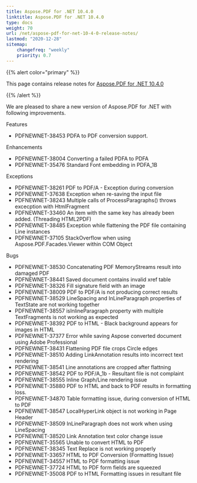 ```yaml
---
title: Aspose.PDF for .NET 10.4.0 
linktitle: Aspose.PDF for .NET 10.4.0
type: docs
weight: 70
url: /net/aspose-pdf-for-net-10-4-0-release-notes/
lastmod: "2020-12-28"
sitemap:
    changefreq: "weekly"
    priority: 0.7
---
```


{{% alert color="primary" %}} 

This page contains release notes for [Aspose.PDF for .NET 10.4.0](http://www.aspose.com/downloads/pdf/net/new-releases/aspose.pdf-for-.net-10.4.0/)

{{% /alert %}} 

We are pleased to share a new version of Aspose.PDF for .NET with following improvements.

Features

- PDFNEWNET-38453 PDFA to PDF conversion support.

Enhancements

- PDFNEWNET-38004 Converting a failed PDFA to PDFA
- PDFNEWNET-35476 Standard Font embedding in PDFA_1B

Exceptions

- PDFNEWNET-38261 PDF to PDF/A - Exception during conversion
- PDFNEWNET-37638 Exception when re-saving the input file
- PDFNEWNET-38243 Multiple calls of ProcessParagraphs() throws excecption with HtmlFragment
- PDFNEWNET-33460 An item with the same key has already been added. (Threading HTML2PDF)
- PDFNEWNET-38485 Exception while flattening the PDF file containing Line instances
- PDFNEWNET-37105 StackOverflow when using Aspose.PDF.Facades.Viewer within COM Object

Bugs

- PDFNEWNET-38530 Concatenating PDF MemoryStreams result into damaged PDF
- PDFNEWNET-38441 Saved document contains invalid xref table
- PDFNEWNET-38326 Fill signature field with an image
- PDFNEWNET-38009 PDF to PDF/A is not producing correct results
- PDFNEWNET-38529 LineSpacing and InLineParagraph properties of TextState are not working together
- PDFNEWNET-38557 isInlineParagraph property with multiple TextFragments is not working as expected
- PDFNEWNET-38392 PDF to HTML - Black background appears for images in HTML
- PDFNEWNET-37377 Error while saving Aspose converted document using Adobe Professional
- PDFNEWNET-38431 Flattening PDF file crops Circle edges
- PDFNEWNET-38510 Adding LinkAnnotation results into incorrect text rendering
- PDFNEWNET-38541 Line annotations are cropped after flattning
- PDFNEWNET-38542 PDF to PDF/A_1b - Resultant file is not complaint
- PDFNEWNET-38555 Inline Graph/Line rendering issue
- PDFNEWNET-35880 PDF to HTML and back to PDF results in formatting loss.
- PDFNEWNET-34870 Table formatting issue, during conversion of HTML to PDF
- PDFNEWNET-38547 LocalHyperLink object is not working in Page Header
- PDFNEWNET-38509 InLineParagraph does not work when using LineSpacing
- PDFNEWNET-38520 Link Annotation text color change issue
- PDFNEWNET-35565 Unable to convert HTML to PDF
- PDFNEWNET-38345 Text Replace is not working properly
- PDFNEWNET-33657 HTML to PDF Conversion (Formatting Issue)
- PDFNEWNET-34557 HTML to PDF formatting issue
- PDFNEWNET-37724 HTML to PDF form fields are squeezed
- PDFNEWNET-35008 PDF to HTML Formatting issues in resultant file
